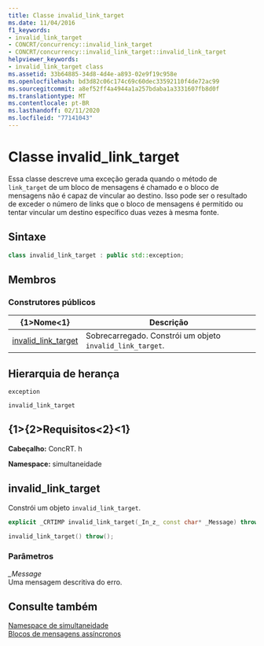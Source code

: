 ```yaml
---
title: Classe invalid_link_target
ms.date: 11/04/2016
f1_keywords:
- invalid_link_target
- CONCRT/concurrency::invalid_link_target
- CONCRT/concurrency::invalid_link_target::invalid_link_target
helpviewer_keywords:
- invalid_link_target class
ms.assetid: 33b64885-34d8-4d4e-a893-02e9f19c958e
ms.openlocfilehash: bd3d82c06c174c69c60dec33592110f4de72ac99
ms.sourcegitcommit: a8ef52ff4a4944a1a257bdaba1a3331607fb8d0f
ms.translationtype: MT
ms.contentlocale: pt-BR
ms.lasthandoff: 02/11/2020
ms.locfileid: "77141043"
---
```

# <a name="invalid_link_target-class"></a>Classe invalid_link_target

Essa classe descreve uma exceção gerada quando o método de `link_target` de um bloco de mensagens é chamado e o bloco de mensagens não é capaz de vincular ao destino. Isso pode ser o resultado de exceder o número de links que o bloco de mensagens é permitido ou tentar vincular um destino específico duas vezes à mesma fonte.

## <a name="syntax"></a>Sintaxe

```cpp
class invalid_link_target : public std::exception;
```

## <a name="members"></a>Membros

### <a name="public-constructors"></a>Construtores públicos

|{1&gt;Nome&lt;1}|Descrição|
|----------|-----------------|
|[invalid_link_target](#ctor)|Sobrecarregado. Constrói um objeto `invalid_link_target`.|

## <a name="inheritance-hierarchy"></a>Hierarquia de herança

`exception`

`invalid_link_target`

## <a name="requirements"></a>{1&gt;{2&gt;Requisitos&lt;2}&lt;1}

**Cabeçalho:** ConcRT. h

**Namespace:** simultaneidade

## <a name="ctor"></a>invalid_link_target

Constrói um objeto `invalid_link_target`.

```cpp
explicit _CRTIMP invalid_link_target(_In_z_ const char* _Message) throw();

invalid_link_target() throw();
```

### <a name="parameters"></a>Parâmetros

*_Message*<br/>
Uma mensagem descritiva do erro.

## <a name="see-also"></a>Consulte também

[Namespace de simultaneidade](concurrency-namespace.md)<br/>
[Blocos de mensagens assíncronos](../../../parallel/concrt/asynchronous-message-blocks.md)
